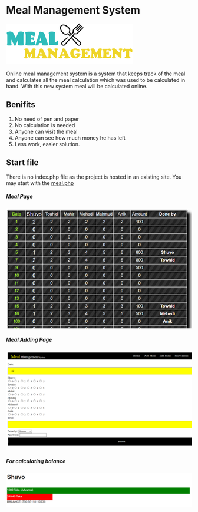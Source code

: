 # Meal Management System
![alt text][logo]

[logo]: https://github.com/smnshuvo/MealManagementSystem/blob/master/images/meal-logo.png "Project Logo"
Online meal management system is a system that keeps track of the meal and calculates all the meal calculation which was used to be calculated in hand.
With this new system meal will be calculated online. 

## Benifits
1. No need of pen and paper
2. No calculation is needed
3. Anyone can visit the meal
4. Anyone can see how much money he has left 
5. Less work, easier solution.

## Start file 
There is no index.php file as the project is hosted in an existing site.
You may start with the [meal.php](https://github.com/smnshuvo/MealManagementSystem/meal.php)

##### Meal Page
![Meal](https://github.com/smnshuvo/MealManagementSystem/blob/master/images/meal.PNG)


##### Meal Adding Page
![Add Meal](https://github.com/smnshuvo/MealManagementSystem/blob/master/images/add_meal.PNG)

##### For calculating balance
![Advance](https://github.com/smnshuvo/MealManagementSystem/blob/master/images/advance.PNG)
